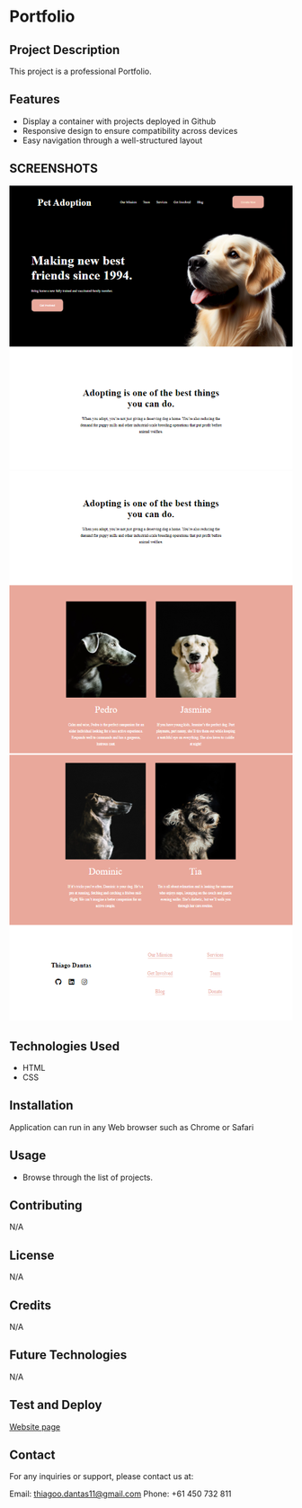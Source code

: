 # Portfolio

## Project Description

This project is a professional Portfolio. 

## Features

- Display a container with projects deployed in Github
- Responsive design to ensure compatibility across devices
- Easy navigation through a well-structured layout

## SCREENSHOTS

![Pet-Adoption-Page](https://github.com/Dantas11/Pet-Adoption/blob/main/assets/images/A2.png)
![Pet-Adoption-Page](https://github.com/Dantas11/Pet-Adoption/blob/main/assets/images/A4.png)
![Pet-Adoption-Page](https://github.com/Dantas11/Pet-Adoption/blob/main/assets/images/A3.png)

## Technologies Used

- HTML
- CSS

## Installation

Application can run in any Web browser such as Chrome or Safari

## Usage

- Browse through the list of projects.

## Contributing

N/A

## License 

N/A

## Credits

N/A

## Future Technologies

N/A

## Test and Deploy

[Website page](https://dantas11.github.io/Pet-Adoption/)

## Contact

For any inquiries or support, please contact us at:

Email: thiagoo.dantas11@gmail.com
Phone: +61 450 732 811
